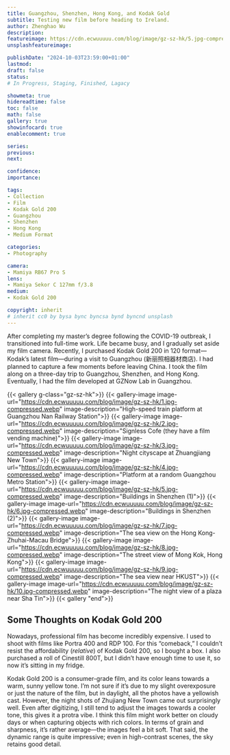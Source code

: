 ```yaml
---
title: Guangzhou, Shenzhen, Hong Kong, and Kodak Gold
subtitle: Testing new film before heading to Ireland.
author: Zhenghao Wu
description: 
featureimage: https://cdn.ecwuuuuu.com/blog/image/gz-sz-hk/5.jpg-compressed.webp
unsplashfeatureimage: 

publishDate: "2024-10-03T23:59:00+01:00"
lastmod: 
draft: false
status: 
# In Progress, Staging, Finished, Lagacy

showmeta: true
hidereadtime: false
toc: false
math: false
gallery: true
showinfocard: true
enablecomment: true

series:
previous:
next:

confidence: 
importance: 

tags:
- Collection
- Film
- Kodak Gold 200
- Guangzhou
- Shenzhen
- Hong Kong
- Medium Format

categories:
- Photography

camera:
- Mamiya RB67 Pro S
lens:
- Mamiya Sekor C 127mm f/3.8
medium:
- Kodak Gold 200

copyright: inherit
# inherit cc0 by bysa bync byncsa bynd byncnd unsplash
---
```


After completing my master’s degree following the COVID-19 outbreak, I transitioned into full-time work. Life became busy, and I gradually set aside my film camera. Recently, I purchased Kodak Gold 200 in 120 format—Kodak’s latest film—during a visit to Guangzhou (新丽照相器材商店). I had planned to capture a few moments before leaving China. I took the film along on a three-day trip to Guangzhou, Shenzhen, and Hong Kong. Eventually, I had the film developed at GZNow Lab in Guangzhou.

{{< gallery g-class="gz-sz-hk">}}
{{< gallery-image
image-url="https://cdn.ecwuuuuu.com/blog/image/gz-sz-hk/1.jpg-compressed.webp"
image-description="High-speed train platform at Guangzhou Nan Railway Station">}}
{{< gallery-image
image-url="https://cdn.ecwuuuuu.com/blog/image/gz-sz-hk/2.jpg-compressed.webp"
image-description="Signless Cofe (they have a film vending machine)">}}
{{< gallery-image
image-url="https://cdn.ecwuuuuu.com/blog/image/gz-sz-hk/3.jpg-compressed.webp"
image-description="Night cityscape at Zhuangjiang New Town">}}
{{< gallery-image
image-url="https://cdn.ecwuuuuu.com/blog/image/gz-sz-hk/4.jpg-compressed.webp"
image-description="Platform at a random Guangzhou Metro Station">}}
{{< gallery-image
image-url="https://cdn.ecwuuuuu.com/blog/image/gz-sz-hk/5.jpg-compressed.webp"
image-description="Buildings in Shenzhen (1)">}}
{{< gallery-image
image-url="https://cdn.ecwuuuuu.com/blog/image/gz-sz-hk/6.jpg-compressed.webp"
image-description="Buildings in Shenzhen (2)">}}
{{< gallery-image
image-url="https://cdn.ecwuuuuu.com/blog/image/gz-sz-hk/7.jpg-compressed.webp"
image-description="The sea view on the Hong Kong-Zhuhai-Macau Bridge">}}
{{< gallery-image
image-url="https://cdn.ecwuuuuu.com/blog/image/gz-sz-hk/8.jpg-compressed.webp"
image-description="The street view of Mong Kok, Hong Kong">}}
{{< gallery-image
image-url="https://cdn.ecwuuuuu.com/blog/image/gz-sz-hk/9.jpg-compressed.webp"
image-description="The sea view near HKUST">}}
{{< gallery-image
image-url="https://cdn.ecwuuuuu.com/blog/image/gz-sz-hk/10.jpg-compressed.webp"
image-description="The night view of a plaza near Sha Tin">}}
{{< gallery "end">}}

## Some Thoughts on Kodak Gold 200

Nowadays, professional film has become incredibly expensive. I used to shoot with films like Portra 400 and RDP 100. For this “comeback,” I couldn’t resist the affordability (*relative*) of Kodak Gold 200, so I bought a box. I also purchased a roll of Cinestill 800T, but I didn’t have enough time to use it, so now it’s sitting in my fridge.

Kodak Gold 200 is a consumer-grade film, and its color leans towards a warm, sunny yellow tone. I’m not sure if it’s due to my slight overexposure or just the nature of the film, but in daylight, all the photos have a yellowish cast. However, the night shots of Zhujiang New Town came out surprisingly well. Even after digitizing, I still tend to adjust the images towards a cooler tone, this gives it a protra vibe. I think this film might work better on cloudy days or when capturing objects with rich colors. In terms of grain and sharpness, it’s rather average—the images feel a bit soft. That said, the dynamic range is quite impressive; even in high-contrast scenes, the sky retains good detail.
